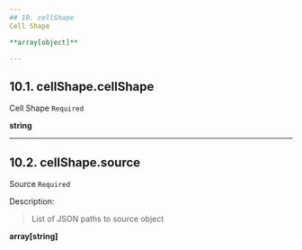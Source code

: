 ```yaml
---
## 10. cellShape
Cell Shape  

**array[object]**

---
```

## 10.1. cellShape.cellShape
Cell Shape  `Required`

**string**

---
## 10.2. cellShape.source
Source  `Required`

Description:
> List of JSON paths to source object  

**array[string]**
